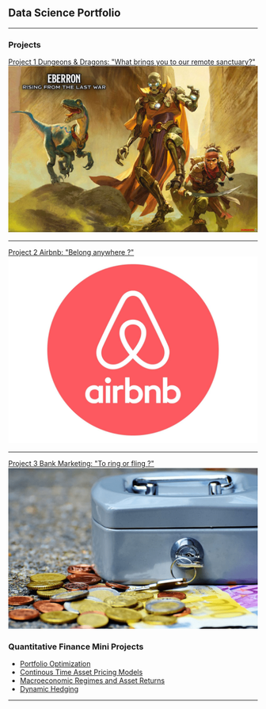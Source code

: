 ## Data Science Portfolio

---

### Projects

[Project 1 Dungeons & Dragons: "What brings you to our remote sanctuary?"](/Eberron)
<img src="images/Coverpic.jpg?raw=true"/>

---
[Project 2 Airbnb: "Belong anywhere ?"](/Airbnb)
<img src="images/airbnb-logo-png-airbnb-logo-1600.jpg?raw=true"/>

---
[Project 3 Bank Marketing: "To ring or fling ?"](/bank)
<img src="images/term-deposit-rates-min.png?raw=true"/>

### Quantitative Finance Mini Projects

- [Portfolio Optimization](https://github.com/rgitari/Finance/blob/master/Portfolio%20Optimization.R)
- [Continous Time Asset Pricing Models](https://github.com/rgitari/Finance/blob/master/Asset%20Pricing%20Models.R)
- [Macroeconomic Regimes and Asset Returns](https://github.com/rgitari/Finance/blob/master/All%20Weather%20Portfolio.R)
- [Dynamic Hedging](https://github.com/rgitari/Finance/blob/master/Dynamic%20Hedging.R)


---





